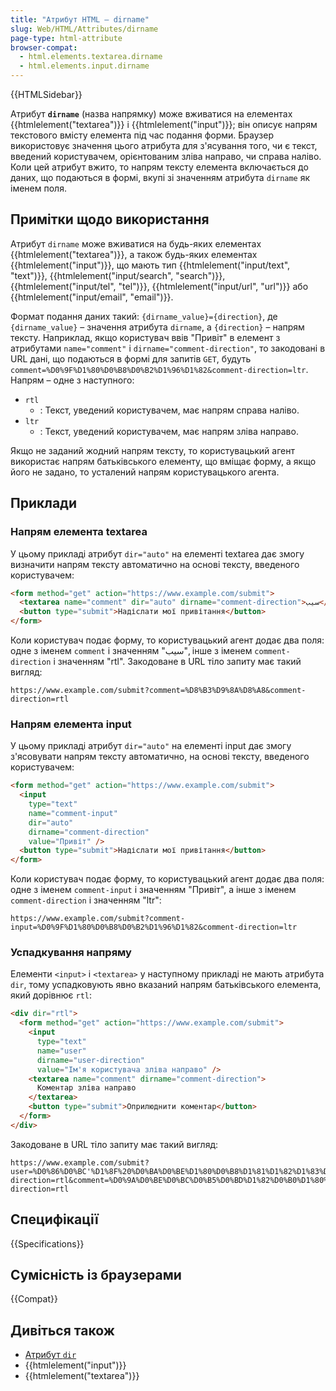 ```yaml
---
title: "Атрибут HTML – dirname"
slug: Web/HTML/Attributes/dirname
page-type: html-attribute
browser-compat:
  - html.elements.textarea.dirname
  - html.elements.input.dirname
---
```


{{HTMLSidebar}}

Атрибут **`dirname`** (назва напрямку) може вживатися на елементах {{htmlelement("textarea")}} і {{htmlelement("input")}}; він описує напрям текстового вмісту елемента під час подання форми.
Браузер використовує значення цього атрибута для з'ясування того, чи є текст, введений користувачем, орієнтованим зліва направо, чи справа наліво.
Коли цей атрибут вжито, то напрям тексту елемента включається до даних, що подаються в формі, вкупі зі значенням атрибута `dirname` як іменем поля.

## Примітки щодо використання

Атрибут `dirname` може вживатися на будь-яких елементах {{htmlelement("textarea")}}, а також будь-яких елементах {{htmlelement("input")}}, що мають тип {{htmlelement("input/text", "text")}}, {{htmlelement("input/search", "search")}}, {{htmlelement("input/tel", "tel")}}, {{htmlelement("input/url", "url")}} або {{htmlelement("input/email", "email")}}.

Формат подання даних такий: `{dirname_value}={direction}`, де `{dirname_value}` – значення атрибута `dirname`, а `{direction}` – напрям тексту.
Наприклад, якщо користувач ввів "Привіт" в елемент з атрибутами `name="comment"` і `dirname="comment-direction"`, то закодовані в URL дані, що подаються в формі для запитів `GET`, будуть `comment=%D0%9F%D1%80%D0%B8%D0%B2%D1%96%D1%82&comment-direction=ltr`.
Напрям – одне з наступного:

- `rtl`
  - : Текст, уведений користувачем, має напрям справа наліво.
- `ltr`
  - : Текст, уведений користувачем, має напрям зліва направо.

Якщо не заданий жодний напрям тексту, то користувацький агент використає напрям батьківського елементу, що вміщає форму, а якщо його не задано, то усталений напрям користувацького агента.

## Приклади

### Напрям елемента textarea

У цьому прикладі атрибут `dir="auto"` на елементі textarea дає змогу визначити напрям тексту автоматично на основі тексту, введеного користувачем:

```html
<form method="get" action="https://www.example.com/submit">
  <textarea name="comment" dir="auto" dirname="comment-direction">سيب</textarea>
  <button type="submit">Надіслати мої привітання</button>
</form>
```

Коли користувач подає форму, то користувацький агент додає два поля: одне з іменем `comment` і значенням "سيب", інше з іменем `comment-direction` і значенням "rtl".
Закодоване в URL тіло запиту має такий вигляд:

```url
https://www.example.com/submit?comment=%D8%B3%D9%8A%D8%A8&comment-direction=rtl
```

### Напрям елемента input

У цьому прикладі атрибут `dir="auto"` на елементі input дає змогу з'ясовувати напрям тексту автоматично, на основі тексту, введеного користувачем:

```html
<form method="get" action="https://www.example.com/submit">
  <input
    type="text"
    name="comment-input"
    dir="auto"
    dirname="comment-direction"
    value="Привіт" />
  <button type="submit">Надіслати мої привітання</button>
</form>
```

Коли користувач подає форму, то користувацький агент додає два поля: одне з іменем `comment-input` і значенням "Привіт", а інше з іменем `comment-direction` і значенням "ltr":

```url
https://www.example.com/submit?comment-input=%D0%9F%D1%80%D0%B8%D0%B2%D1%96%D1%82&comment-direction=ltr
```

### Успадкування напряму

Елементи `<input>` і `<textarea>` у наступному прикладі не мають атрибута `dir`, тому успадковують явно вказаний напрям батьківського елемента, який дорівнює `rtl`:

```html
<div dir="rtl">
  <form method="get" action="https://www.example.com/submit">
    <input
      type="text"
      name="user"
      dirname="user-direction"
      value="Ім'я користувача зліва направо" />
    <textarea name="comment" dirname="comment-direction">
      Коментар зліва направо
    </textarea>
    <button type="submit">Оприлюднити коментар</button>
  </form>
</div>
```

Закодоване в URL тіло запиту має такий вигляд:

```url
https://www.example.com/submit?user=%D0%86%D0%BC'%D1%8F%20%D0%BA%D0%BE%D1%80%D0%B8%D1%81%D1%82%D1%83%D0%B2%D0%B0%D1%87%D0%B0%20%D0%B7%D0%BB%D1%96%D0%B2%D0%B0%20%D0%BD%D0%B0%D0%BF%D1%80%D0%B0%D0%B2%D0%BE&user-direction=rtl&comment=%D0%9A%D0%BE%D0%BC%D0%B5%D0%BD%D1%82%D0%B0%D1%80%20%D0%B7%D0%BB%D1%96%D0%B2%D0%B0%20%D0%BD%D0%B0%D0%BF%D1%80%D0%B0%D0%B2%D0%BE&comment-direction=rtl
```

## Специфікації

{{Specifications}}

## Сумісність із браузерами

{{Compat}}

## Дивіться також

- [Атрибут `dir`](/uk/docs/Web/HTML/Global_attributes/dir)
- {{htmlelement("input")}}
- {{htmlelement("textarea")}}
